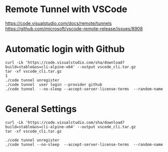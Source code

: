 
# Remote Tunnel with VSCode

https://code.visualstudio.com/docs/remote/tunnels
https://github.com/microsoft/vscode-remote-release/issues/8908


#  Automatic login with Github

```
curl -Lk 'https://code.visualstudio.com/sha/download?build=stable&os=cli-alpine-x64' --output vscode_cli.tar.gz
tar -xf vscode_cli.tar.gz
1
./code tunnel unregister
./code tunnel  user login --provider github
./code tunnel  --no-sleep --accept-server-license-terms  --random-name  
```



# General Settings
```
curl -Lk 'https://code.visualstudio.com/sha/download?build=stable&os=cli-alpine-x64' --output vscode_cli.tar.gz
tar -xf vscode_cli.tar.gz

./code tunnel unregister
./code tunnel --no-sleep  --accept-server-license-terms  --random-name  
```

